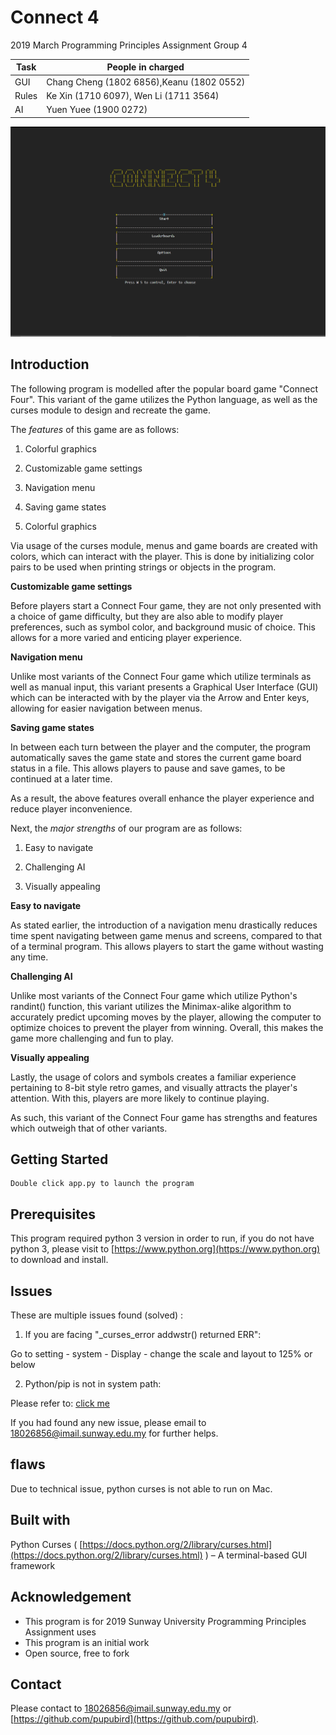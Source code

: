 # Connect 4

2019 March Programming Principles Assignment Group 4

| Task | People in charged |
| --- | --- |
| GUI | Chang Cheng (1802 6856),Keanu (1802 0552) |
| Rules | Ke Xin (1710 6097), Wen Li  (1711 3564) |
| AI | Yuen Yuee (1900 0272) |

![](showcase.png)

## Introduction

The following program is modelled after the popular board game &quot;Connect Four&quot;. This variant of the game utilizes the Python language, as well as the curses module to design and recreate the game.

The _features_ of this game are as follows:

1. Colorful graphics

2. Customizable game settings

3. Navigation menu

4. Saving game states

1. Colorful graphics

Via usage of the curses module, menus and game boards are created with colors, which can interact with the player. This is done by initializing color pairs to be used when printing strings or objects in the program.

**Customizable game settings**

Before players start a Connect Four game, they are not only presented with a choice of game difficulty, but they are also able to modify player preferences, such as symbol color, and background music of choice. This allows for a more varied and enticing player experience.

**Navigation menu**

Unlike most variants of the Connect Four game which utilize terminals as well as manual input, this variant presents a Graphical User Interface (GUI) which can be interacted with by the player via the Arrow and Enter keys, allowing for easier navigation between menus.

**Saving game states**

In between each turn between the player and the computer, the program automatically saves the game state and stores the current game board status in a file. This allows players to pause and save games, to be continued at a later time.

As a result, the above features overall enhance the player experience and reduce player inconvenience.

Next, the _major strengths_ of our program are as follows:

1. Easy to navigate

2. Challenging AI

3. Visually appealing

**Easy to navigate**

As stated earlier, the introduction of a navigation menu drastically reduces time spent navigating between game menus and screens, compared to that of a terminal program. This allows players to start the game without wasting any time.

**Challenging AI**

Unlike most variants of the Connect Four game which utilize Python&#39;s randint() function, this variant utilizes the Minimax-alike algorithm to accurately predict upcoming moves by the player, allowing the computer to optimize choices to prevent the player from winning. Overall, this makes the game more challenging and fun to play.

**Visually appealing**

Lastly, the usage of colors and symbols creates a familiar experience pertaining to 8-bit style retro games, and visually attracts the player&#39;s attention. With this, players are more likely to continue playing.

As such, this variant of the Connect Four game has strengths and features which outweigh that of other variants.


## Getting Started

    Double click app.py to launch the program



## Prerequisites

This program required python 3 version in order to run, 
if you do not have python 3, please visit to [https://www.python.org](https://www.python.org) 
to download and install.

## Issues

These are multiple issues found (solved) :

1. If you are facing &quot;\_curses\_error addwstr() returned ERR&quot;:

Go to setting - system - Display - change the scale and layout to 125% or below

2. Python/pip is not in system path:

Please refer to:  [click me](https://geek-university.com/python/add-python-to-the-windows-path/)

If you had found any new issue, please email to [18026856@imail.sunway.edu.my](mailto:18026856@imail.sunway.edu.my) for further helps.


## flaws

Due to technical issue, python curses is not able to run on Mac.

## Built with

Python Curses ( [https://docs.python.org/2/library/curses.html](https://docs.python.org/2/library/curses.html) ) – A terminal-based GUI framework

## Acknowledgement

- This program is for 2019 Sunway University Programming Principles Assignment uses
- This program is an initial work
- Open source, free to fork

## Contact

Please contact to [18026856@imail.sunway.edu.my](mailto:18026856@imail.sunway.edu.my) or [https://github.com/pupubird](https://github.com/pupubird).